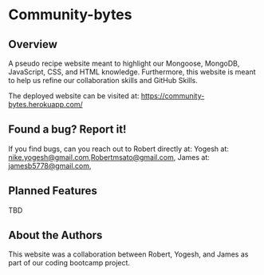 # Community-bytes
## Overview
A pseudo recipe website meant to highlight our Mongoose, MongoDB, JavaScript, CSS, and HTML knowledge. Furthermore, this website is meant to help us refine our collaboration skills and GitHub Skills.

The deployed website can be visited at: https://community-bytes.herokuapp.com/

## Found a bug? Report it!
If you find bugs, can you reach out to Robert directly at:  Yogesh at: nike.yogesh@gmail.com,Robertmsato@gmail.com, James at: jamesb5778@gmail.com,

## Planned Features
TBD

## About the Authors
This website was a collaboration between Robert, Yogesh, and James as part of our coding bootcamp project.
